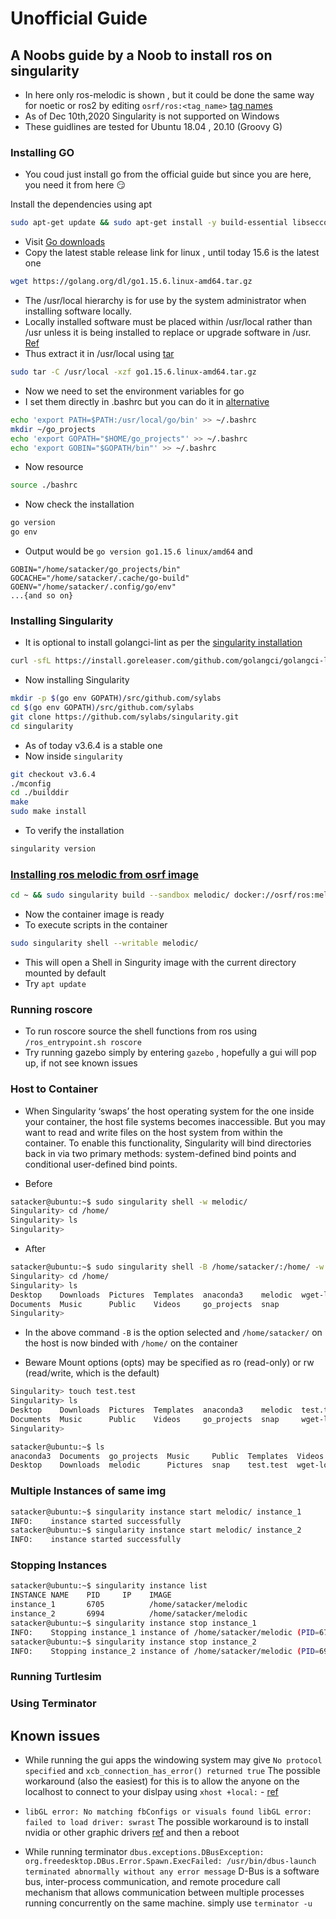 # Unofficial Guide

## A Noobs guide by a Noob to install ros on singularity

* In here only ros-melodic is shown , but it could be done the same way for noetic or ros2 by editing `osrf/ros:<tag_name>` [tag names](https://hub.docker.com/r/osrf/ros/tags)
* As of Dec 10th,2020 Singularity is not supported on Windows
* These guidlines are tested for Ubuntu 18.04 , 20.10 (Groovy G)

### Installing GO

* You coud just install go from the official guide but since you are here, you need it from here :smirk:

Install the dependencies using apt
```bash
sudo apt-get update && sudo apt-get install -y build-essential libseccomp-dev pkg-config squashfs-tools cryptsetup
```
* Visit [Go downloads](https://golang.org/dl/)
* Copy the latest stable release link for linux , until today 15.6 is the latest one
```bash
wget https://golang.org/dl/go1.15.6.linux-amd64.tar.gz
```
* The /usr/local hierarchy is for use by the system administrator when installing software locally.
* Locally installed software must be placed within /usr/local rather than /usr unless it is being installed to replace or upgrade software in /usr. [Ref](https://unix.stackexchange.com/questions/4186/what-is-usr-local-bin)
* Thus extract it in /usr/local using [tar](https://www.cyberciti.biz/faq/linux-unix-extracting-specific-files/)

```bash
sudo tar -C /usr/local -xzf go1.15.6.linux-amd64.tar.gz
```

* Now we need to set the environment variables for go
* I set them directly in .bashrc but you can do it in [alternative](https://unix.stackexchange.com/questions/3052/is-there-a-bashrc-equivalent-file-read-by-all-shells)

```bash
echo 'export PATH=$PATH:/usr/local/go/bin' >> ~/.bashrc
mkdir ~/go_projects
echo 'export GOPATH="$HOME/go_projects"' >> ~/.bashrc
echo 'export GOBIN="$GOPATH/bin"' >> ~/.bashrc
```
* Now resource
```bash
source ./bashrc
```
* Now check the installation
```bash
go version
go env
```
* Output would be ```go version go1.15.6 linux/amd64``` and 
```
GOBIN="/home/satacker/go_projects/bin"
GOCACHE="/home/satacker/.cache/go-build"
GOENV="/home/satacker/.config/go/env"
...{and so on}
```

### Installing Singularity

* It is optional to install golangci-lint as per the [singularity installation](https://github.com/hpcng/singularity/blob/master/INSTALL.md) 

```bash
curl -sfL https://install.goreleaser.com/github.com/golangci/golangci-lint.sh | sh -s -- -b $(go env GOPATH)/bin v1.21.0
```

* Now installing Singularity

```bash
mkdir -p $(go env GOPATH)/src/github.com/sylabs
cd $(go env GOPATH)/src/github.com/sylabs
git clone https://github.com/sylabs/singularity.git
cd singularity
```

* As of today v3.6.4 is a stable one
* Now inside `singularity`
```bash
git checkout v3.6.4
./mconfig
cd ./builddir
make
sudo make install
```
* To verify the installation
```bash
singularity version
```

### [Installing ros melodic from osrf image](https://robotism.me/blog/creating-ROS-melodic-container-with-singularity-3.5/)
```bash
cd ~ && sudo singularity build --sandbox melodic/ docker://osrf/ros:melodic-desktop-full
```
* Now the container image is ready
* To execute scripts in the container
```bash
sudo singularity shell --writable melodic/
```
* This will open a Shell in Singurity image with the current directory mounted by default 
* Try `apt update`

### Running roscore

* To run roscore source the shell functions from ros using `/ros_entrypoint.sh roscore`
* Try running gazebo simply by entering `gazebo` , hopefully a gui will pop up, if not see known issues

### Host to Container

* When Singularity ‘swaps’ the host operating system for the one inside your container, the host file systems becomes inaccessible. But you may want to read and write files on the host system from within the container. To enable this functionality, Singularity will bind directories back in via two primary methods: system-defined bind points and conditional user-defined bind points.

* Before

```bash
satacker@ubuntu:~$ sudo singularity shell -w melodic/
Singularity> cd /home/
Singularity> ls
Singularity> 
```

* After

```bash
satacker@ubuntu:~$ sudo singularity shell -B /home/satacker/:/home/ -w melodic/
Singularity> cd /home/
Singularity> ls
Desktop    Downloads  Pictures	Templates  anaconda3	melodic  wget-log
Documents  Music      Public	Videos	   go_projects	snap
Singularity> 
```
* In the above command `-B` is the option selected and `/home/satacker/` on the host is now binded with `/home/` on the container

* Beware  Mount options (opts) may be specified as ro (read-only) or rw (read/write, which is the default)
```bash
Singularity> touch test.test
Singularity> ls
Desktop    Downloads  Pictures	Templates  anaconda3	melodic  test.test
Documents  Music      Public	Videos	   go_projects	snap	 wget-log
Singularity> 
```
```bash
satacker@ubuntu:~$ ls
anaconda3  Documents  go_projects  Music     Public  Templates  Videos
Desktop    Downloads  melodic      Pictures  snap    test.test  wget-log
```

### Multiple Instances of same img

```bash
satacker@ubuntu:~$ singularity instance start melodic/ instance_1
INFO:    instance started successfully
satacker@ubuntu:~$ singularity instance start melodic/ instance_2
INFO:    instance started successfully
```

### Stopping Instances

```bash
satacker@ubuntu:~$ singularity instance list
INSTANCE NAME    PID     IP    IMAGE
instance_1       6705          /home/satacker/melodic
instance_2       6994          /home/satacker/melodic
satacker@ubuntu:~$ singularity instance stop instance_1
INFO:    Stopping instance_1 instance of /home/satacker/melodic (PID=6705)
satacker@ubuntu:~$ singularity instance stop instance_2
INFO:    Stopping instance_2 instance of /home/satacker/melodic (PID=6994)
```

### Running Turtlesim

### Using Terminator

## Known issues
* While running the gui apps the windowing system may give `No protocol specified` and `xcb_connection_has_error() returned true`
The possible workaround (also the easiest) for this is to allow the anyone on the localhost to connect to your dislpay using `xhost +local:` - [ref](https://unix.stackexchange.com/questions/85782/error-no-protocol-specified-when-running-from-remote-machine-via-ssh)

* ```libGL error: No matching fbConfigs or visuals found libGL error: failed to load driver: swrast``` The possible workaround is to install nvidia or other graphic drivers [ref](https://askubuntu.com/questions/541343/problems-with-libgl-fbconfigs-swrast-through-each-update) and then a reboot

* While running terminator `dbus.exceptions.DBusException: org.freedesktop.DBus.Error.Spawn.ExecFailed: /usr/bin/dbus-launch terminated abnormally without any error message` D-Bus is a software bus, inter-process communication, and remote procedure call mechanism that allows communication between multiple processes running concurrently on the same machine. simply use `terminator -u`

